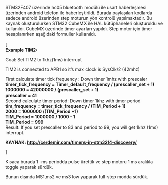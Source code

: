 STM32F407 üzerinde hc05 bluetooth modülü ile usart haberleşmesi üzerinden android telefon ile haberleştirildi. Burada paylaşılan kodlarda sadece android üzerinden step moturun yön kontrolü yapılmaktadır.
Bu kaynak oluşturulurken STM32 CubeMX ile HAL kütüphaneleri oluşturuldu ve kullanıldı.
CubeMX üzerinde timer ayarları yapıldı. Step motor için timer hesaplanırken aşağıdaki formuller kullanıldı.
<br><br>
[
<br>
**Example TIM2:**

Goal: Set TIM2 to 1khz(1ms) interrupt

TIM2 is connected to APB1 so it’s max clock is SysClk/2 (42mhz)

First calculate timer tick frequency :
Down timer 1mhz with prescaler
 <br>
**timer_tick_frequency = Timer_default_frequency / (prescaller_set + 1)** <br>
**1000000 = 42000000 / (prescaller_set + 1)** <br>
**prescaller = 41** <br>
Second calculate timer period:
Down timer 1khz with timer period
 <br>
**tim_frequency = timer_tick_frequency / (TIM_Period + 1)** <br>
 **2000 = 1000000 /(TIM_Period +1)** <br>
 **TIM_Period = 1000000 / 1000 - 1** <br>
 **TIM_Period = 999**
 <br>
Result: If you set prescaller to 83 and period to 99, you will get 1khz (1ms) interrupt.

**KAYNAK: http://cerdemir.com/timers-in-stm32f4-discovery/**

]

Kısaca burada 1 -ms periodda pulse ürettik ve step motoru 1 ms aralıkla toggle yaparak sürdük.

Bunun dışında MS1,ms2 ve ms3 low yaparak full-step modda sürdük.


